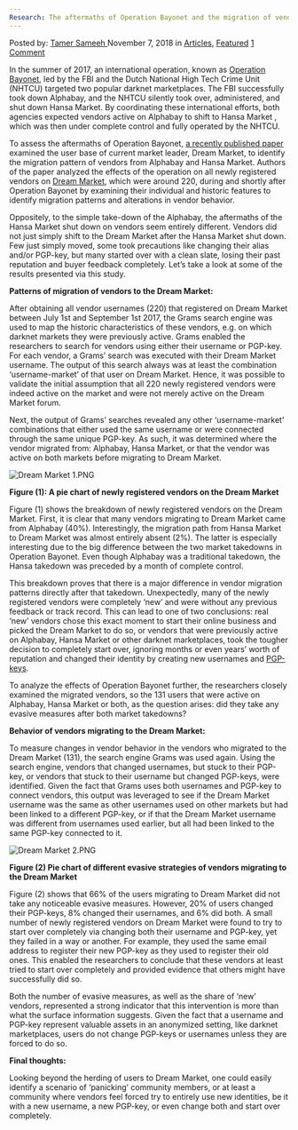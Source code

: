 ```yaml
---
Research: The aftermaths of Operation Bayonet and the migration of vendors to Dream Market
---
```

<article class="post-listing post-27150 post type-post status-publish format-standard has-post-thumbnail hentry category-articles category-deepdot-news tag-aftermaths tag-bayonet tag-dream tag-market tag-migration tag-operation tag-research tag-vendors">
    <div class="post-inner">
    <p class="post-meta">
    <span>Posted by: <a href="https://www.deepdotweb.com/author/tamersameeh/" title="">Tamer Sameeh </a></span>
    <span>November 7, 2018</span>
    <span>in <a href="https://www.deepdotweb.com/category/articles/" rel="category tag">Articles</a>, <a href="https://www.deepdotweb.com/category/deepdot-news/" rel="category tag">Featured</a></span>
    <span><a href="https://www.deepdotweb.com/2018/11/07/research-the-aftermaths-of-operation-bayonet-and-the-migration-of-vendors-to-dream-market/#comments">1 Comment</a></span>
    </p>
    <div class="clear"></div>
    <div class="entry">
    <p>In the summer of 2017, an international operation, known as <a href="https://www.deepdotweb.com/2018/03/16/operation-bayonet-htcu-took-hansa-market-offline/">Operation Bayonet</a>, led by the FBI and the Dutch National High Tech Crime Unit (NHTCU) targeted two popular darknet marketplaces. The FBI successfully took down Alphabay, and the NHTCU silently took over, administered, and shut down Hansa Market. By coordinating these international efforts, both agencies expected vendors active on Alphabay to shift to Hansa Market , which was then under complete control and fully operated by the NHTCU.</p>
    <p>To assess the aftermaths of Operation Bayonet, <a href="https://pure.tudelft.nl/portal/files/46185682/Wegberg_Verburgh_Lost_in_the_Dream.pdf">a recently published paper</a> examined the user base of current market leader, Dream Market, to identify the migration pattern of vendors from Alphabay and Hansa Market. Authors of the paper analyzed the effects of the operation on all newly registered vendors on <a href="http://www.deepdotweb.com/marketplace-directory/listing/dream-market/">Dream Market</a>, which were around 220, during and shortly after Operation Bayonet by examining their individual and historic features to identify migration patterns and alterations in vendor behavior.</p>
    <p>Oppositely, to the simple take-down of the Alphabay, the aftermaths of the Hansa Market shut down on vendors seem entirely different. Vendors did not just simply shift to the Dream Market after the Hansa Market shut down. Few just simply moved, some took precautions like changing their alias and/or PGP-key, but many started over with a clean slate, losing their past reputation and buyer feedback completely. Let&#8217;s take a look at some of the results presented via this study.</p>
    <p><strong>Patterns of migration of vendors to the Dream Market:</strong></p>
    <p>After obtaining all vendor usernames (220) that registered on Dream Market between July 1st and September 1st 2017, the Grams search engine was used to map the historic characteristics of these vendors, e.g. on which darknet markets they were previously active. Grams enabled the researchers to search for vendors using either their username or PGP-key. For each vendor, a Grams&#8217; search was executed with their Dream Market username. The output of this search always was at least the combination ‘username-market’ of that user on Dream Market. Hence, it was possible to validate the initial assumption that all 220 newly registered vendors were indeed active on the market and were not merely active on the Dream Market forum.</p>
    <p>Next, the output of Grams&#8217; searches revealed any other ‘username-market’ combinations that either used the same username or were connected through the same unique PGP-key. As such, it was determined where the vendor migrated from: Alphabay, Hansa Market, or that the vendor was active on both markets before migrating to Dream Market.</p>
    <p><img class="wp-image-27156" src="https://www.deepdotweb.com/wp-content/uploads/2018/11/dream-market-1-png.png" alt="Dream Market 1.PNG" srcset="https://www.deepdotweb.com/wp-content/uploads/2018/11/dream-market-1-png.png 480w, https://www.deepdotweb.com/wp-content/uploads/2018/11/dream-market-1-png-300x227.png 300w" sizes="(max-width: 480px) 100vw, 480px" /></p>
    <p><strong>Figure (1): A pie chart of newly registered vendors on the Dream Market</strong></p>
    <p>Figure (1) shows the breakdown of newly registered vendors on the Dream Market. First, it is clear that many vendors migrating to Dream Market came from Alphabay (40%). Interestingly, the migration path from Hansa Market to Dream Market was almost entirely absent (2%). The latter is especially interesting due to the big difference between the two market takedowns in Operation Bayonet. Even though Alphabay was a traditional takedown, the Hansa takedown was preceded by a month of complete control.</p>
    <p>This breakdown proves that there is a major difference in vendor migration patterns directly after that takedown. Unexpectedly, many of the newly registered vendors were completely ‘new’ and were without any previous feedback or track record. This can lead to one of two conclusions: real ‘new’ vendors chose this exact moment to start their online business and picked the Dream Market to do so, or vendors that were previously active on Alphabay, Hansa Market or other darknet marketplaces, took the tougher decision to completely start over, ignoring months or even years’ worth of reputation and changed their identity by creating new usernames and <a href="https://www.deepdotweb.com/2017/10/22/basic-guide-pgp-tails/">PGP-keys</a>.</p>
    <p>To analyze the effects of Operation Bayonet further, the researchers closely examined the migrated vendors, so the 131 users that were active on Alphabay, Hansa Market or both, as the question arises: did they take any evasive measures after both market takedowns?</p>
    <p><strong>Behavior of vendors migrating to the Dream Market:</strong></p>
    <p>To measure changes in vendor behavior in the vendors who migrated to the Dream Market (131), the search engine Grams was used again. Using the search engine, vendors that changed usernames, but stuck to their PGP-key, or vendors that stuck to their username but changed PGP-keys, were identified. Given the fact that Grams uses both usernames and PGP-key to connect vendors, this output was leveraged to see if the Dream Market username was the same as other usernames used on other markets but had been linked to a different PGP-key, or if that the Dream Market username was different from usernames used earlier, but all had been linked to the same PGP-key connected to it.</p>
    <p><img class="wp-image-27157" src="https://www.deepdotweb.com/wp-content/uploads/2018/11/dream-market-2-png.png" alt="Dream Market 2.PNG" srcset="https://www.deepdotweb.com/wp-content/uploads/2018/11/dream-market-2-png.png 522w, https://www.deepdotweb.com/wp-content/uploads/2018/11/dream-market-2-png-300x187.png 300w" sizes="(max-width: 522px) 100vw, 522px" /></p>
    <p><strong>Figure (2) Pie chart of different evasive strategies of vendors migrating to the Dream Market</strong></p>
    <p>Figure (2) shows that 66% of the users migrating to Dream Market did not take any noticeable evasive measures. However, 20% of users changed their PGP-keys, 8% changed their usernames, and 6% did both. A small number of newly registered vendors on Dream Market were found to try to start over completely via changing both their username and PGP-key, yet they failed in a way or another. For example, they used the same email address to register their new PGP-key as they used to register their old ones. This enabled the researchers to conclude that these vendors at least tried to start over completely and provided evidence that others might have successfully did so.</p>
    <p>Both the number of evasive measures, as well as the share of ‘new’ vendors, represented a strong indicator that this intervention is more than what the surface information suggests. Given the fact that a username and PGP-key represent valuable assets in an anonymized setting, like darknet marketplaces, users do not change PGP-keys or usernames unless they are forced to do so.</p>
    <p><strong>Final thoughts:</strong></p>
    <p>Looking beyond the herding of users to Dream Market, one could easily identify a scenario of ‘panicking’ community members, or at least a community where vendors feel forced try to entirely use new identities, be it with a new username, a new PGP-key, or even change both and start over completely.</p>
    </div>
    <span style="display:none"><a href="https://www.deepdotweb.com/tag/aftermaths/" rel="tag">aftermaths</a> <a href="https://www.deepdotweb.com/tag/bayonet/" rel="tag">bayonet</a> <a href="https://www.deepdotweb.com/tag/dream/" rel="tag">dream</a> <a href="https://www.deepdotweb.com/tag/market/" rel="tag">market</a> <a href="https://www.deepdotweb.com/tag/migration/" rel="tag">migration</a> <a href="https://www.deepdotweb.com/tag/operation/" rel="tag">operation</a> <a href="https://www.deepdotweb.com/tag/research/" rel="tag">research</a> <a href="https://www.deepdotweb.com/tag/vendors/" rel="tag">vendors</a></span> <span style="display:none" class="updated">2018-11-07</span>
    <div style="display:none" class="vcard author" itemprop="author" itemscope itemtype="http://schema.org/Person"><strong class="fn" itemprop="name"><a href="https://www.deepdotweb.com/author/tamersameeh/" title="Posts by Tamer Sameeh" rel="author">Tamer Sameeh</a></strong></div>
    </div>
</article>

